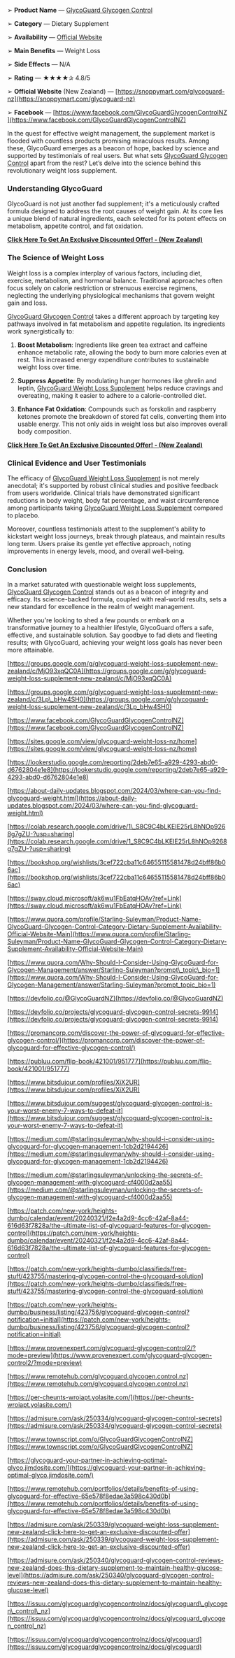 ➢ **Product Name** — [GlycoGuard Glycogen Control](https://groups.google.com/g/glycoguard-weight-loss-supplement-new-zealand/c/3Lp_bHw4SH0)

➢ **Category** — Dietary Supplement

➢ **Availability** — [Official Website](https://snoppymart.com/glycoguard-nz)

➢ **Main Benefits** — Weight Loss

➢ **Side Effects** — N/A

➢ **Rating** — ★★★★✰ 4.8/5

➢ **Official Website** (New Zealand) — [https://snoppymart.com/glycoguard-nz](https://snoppymart.com/glycoguard-nz)

➢ **Facebook** — [https://www.facebook.com/GlycoGuardGlycogenControlNZ](https://www.facebook.com/GlycoGuardGlycogenControlNZ)

In the quest for effective weight management, the supplement market is flooded with countless products promising miraculous results. Among these, GlycoGuard emerges as a beacon of hope, backed by science and supported by testimonials of real users. But what sets [GlycoGuard Glycogen Control](https://www.facebook.com/GlycoGuardGlycogenControlNZ) apart from the rest? Let’s delve into the science behind this revolutionary weight loss supplement.

### Understanding GlycoGuard

GlycoGuard is not just another fad supplement; it's a meticulously crafted formula designed to address the root causes of weight gain. At its core lies a unique blend of natural ingredients, each selected for its potent effects on metabolism, appetite control, and fat oxidation.

**[Click Here To Get An Exclusive Discounted Offer! - (New Zealand)](https://snoppymart.com/glycoguard-nz)**

### The Science of Weight Loss

Weight loss is a complex interplay of various factors, including diet, exercise, metabolism, and hormonal balance. Traditional approaches often focus solely on calorie restriction or strenuous exercise regimens, neglecting the underlying physiological mechanisms that govern weight gain and loss.

[GlycoGuard Glycogen Control](https://lookerstudio.google.com/reporting/2deb7e65-a929-4293-abd0-d6762804e1e8) takes a different approach by targeting key pathways involved in fat metabolism and appetite regulation. Its ingredients work synergistically to:

1.  **Boost Metabolism**: Ingredients like green tea extract and caffeine enhance metabolic rate, allowing the body to burn more calories even at rest. This increased energy expenditure contributes to sustainable weight loss over time.
    
2.  **Suppress Appetite**: By modulating hunger hormones like ghrelin and leptin, [GlycoGuard Weight Loss Supplement](https://sites.google.com/view/glycoguard-weight-loss-nz/home) helps reduce cravings and overeating, making it easier to adhere to a calorie-controlled diet.
    
3.  **Enhance Fat Oxidation**: Compounds such as forskolin and raspberry ketones promote the breakdown of stored fat cells, converting them into usable energy. This not only aids in weight loss but also improves overall body composition.
    

**[Click Here To Get An Exclusive Discounted Offer! - (New Zealand)](https://snoppymart.com/glycoguard-nz)**

### Clinical Evidence and User Testimonials

The efficacy of [GlycoGuard Weight Loss Supplement](https://about-daily-updates.blogspot.com/2024/03/where-can-you-find-glycoguard-weight.html) is not merely anecdotal; it's supported by robust clinical studies and positive feedback from users worldwide. Clinical trials have demonstrated significant reductions in body weight, body fat percentage, and waist circumference among participants taking [GlycoGuard Weight Loss Supplement](https://www.provenexpert.com/glycoguard-glycogen-control2/?mode=preview) compared to placebo.

Moreover, countless testimonials attest to the supplement's ability to kickstart weight loss journeys, break through plateaus, and maintain results long term. Users praise its gentle yet effective approach, noting improvements in energy levels, mood, and overall well-being.

### Conclusion

In a market saturated with questionable weight loss supplements, [GlycoGuard Glycogen Control](https://groups.google.com/g/glycoguard-weight-loss-supplement-new-zealand/c/MjO93xqQC0A) stands out as a beacon of integrity and efficacy. Its science-backed formula, coupled with real-world results, sets a new standard for excellence in the realm of weight management.

Whether you're looking to shed a few pounds or embark on a transformative journey to a healthier lifestyle, GlycoGuard offers a safe, effective, and sustainable solution. Say goodbye to fad diets and fleeting results; with GlycoGuard, achieving your weight loss goals has never been more attainable.

[https://groups.google.com/g/glycoguard-weight-loss-supplement-new-zealand/c/MjO93xqQC0A](https://groups.google.com/g/glycoguard-weight-loss-supplement-new-zealand/c/MjO93xqQC0A)

[https://groups.google.com/g/glycoguard-weight-loss-supplement-new-zealand/c/3Lp\_bHw4SH0](https://groups.google.com/g/glycoguard-weight-loss-supplement-new-zealand/c/3Lp_bHw4SH0)

[https://www.facebook.com/GlycoGuardGlycogenControlNZ](https://www.facebook.com/GlycoGuardGlycogenControlNZ)

[https://sites.google.com/view/glycoguard-weight-loss-nz/home](https://sites.google.com/view/glycoguard-weight-loss-nz/home)

[https://lookerstudio.google.com/reporting/2deb7e65-a929-4293-abd0-d6762804e1e8](https://lookerstudio.google.com/reporting/2deb7e65-a929-4293-abd0-d6762804e1e8)

[https://about-daily-updates.blogspot.com/2024/03/where-can-you-find-glycoguard-weight.html](https://about-daily-updates.blogspot.com/2024/03/where-can-you-find-glycoguard-weight.html)

[https://colab.research.google.com/drive/1\_S8C9C4bLKEIE25rL8hNOp9268g7gZU-?usp=sharing](https://colab.research.google.com/drive/1_S8C9C4bLKEIE25rL8hNOp9268g7gZU-?usp=sharing)

[https://bookshop.org/wishlists/3cef722cba11c64655115581478d24bff86b06ac](https://bookshop.org/wishlists/3cef722cba11c64655115581478d24bff86b06ac)

[https://sway.cloud.microsoft/ak6wu1FbEatqHOAv?ref=Link](https://sway.cloud.microsoft/ak6wu1FbEatqHOAv?ref=Link)

[https://www.quora.com/profile/Starling-Suleyman/Product-Name-GlycoGuard-Glycogen-Control-Category-Dietary-Supplement-Availability-Official-Website-Main](https://www.quora.com/profile/Starling-Suleyman/Product-Name-GlycoGuard-Glycogen-Control-Category-Dietary-Supplement-Availability-Official-Website-Main)

[https://www.quora.com/Why-Should-I-Consider-Using-GlycoGuard-for-Glycogen-Management/answer/Starling-Suleyman?prompt\_topic\_bio=1](https://www.quora.com/Why-Should-I-Consider-Using-GlycoGuard-for-Glycogen-Management/answer/Starling-Suleyman?prompt_topic_bio=1)

[https://devfolio.co/@GlycoGuardNZ](https://devfolio.co/@GlycoGuardNZ)

[https://devfolio.co/projects/glycoguard-glycogen-control-secrets-9914](https://devfolio.co/projects/glycoguard-glycogen-control-secrets-9914)

[https://promancorp.com/discover-the-power-of-glycoguard-for-effective-glycogen-control/](https://promancorp.com/discover-the-power-of-glycoguard-for-effective-glycogen-control/)

[https://publuu.com/flip-book/421001/951777](https://publuu.com/flip-book/421001/951777)

[https://www.bitsdujour.com/profiles/XiX2UR](https://www.bitsdujour.com/profiles/XiX2UR)

[https://www.bitsdujour.com/suggest/glycoguard-glycogen-control-is-your-worst-enemy-7-ways-to-defeat-it](https://www.bitsdujour.com/suggest/glycoguard-glycogen-control-is-your-worst-enemy-7-ways-to-defeat-it)

[https://medium.com/@starlingsuleyman/why-should-i-consider-using-glycoguard-for-glycogen-management-1cb2d2194426](https://medium.com/@starlingsuleyman/why-should-i-consider-using-glycoguard-for-glycogen-management-1cb2d2194426)

[https://medium.com/@starlingsuleyman/unlocking-the-secrets-of-glycogen-management-with-glycoguard-cf4000d2aa55](https://medium.com/@starlingsuleyman/unlocking-the-secrets-of-glycogen-management-with-glycoguard-cf4000d2aa55)

[https://patch.com/new-york/heights-dumbo/calendar/event/20240321/f2e4a2d9-4cc6-42af-8a44-616d63f7828a/the-ultimate-list-of-glycoguard-features-for-glycogen-control](https://patch.com/new-york/heights-dumbo/calendar/event/20240321/f2e4a2d9-4cc6-42af-8a44-616d63f7828a/the-ultimate-list-of-glycoguard-features-for-glycogen-control)

[https://patch.com/new-york/heights-dumbo/classifieds/free-stuff/423755/mastering-glycogen-control-the-glycoguard-solution](https://patch.com/new-york/heights-dumbo/classifieds/free-stuff/423755/mastering-glycogen-control-the-glycoguard-solution)

[https://patch.com/new-york/heights-dumbo/business/listing/423756/glycoguard-glycogen-control?notification=initial](https://patch.com/new-york/heights-dumbo/business/listing/423756/glycoguard-glycogen-control?notification=initial)

[https://www.provenexpert.com/glycoguard-glycogen-control2/?mode=preview](https://www.provenexpert.com/glycoguard-glycogen-control2/?mode=preview)

[https://www.remotehub.com/glycoguard.glycogen.control.nz](https://www.remotehub.com/glycoguard.glycogen.control.nz)

[https://per-cheunts-wroiapt.yolasite.com/](https://per-cheunts-wroiapt.yolasite.com/)

[https://admisure.com/ask/250334/glycoguard-glycogen-control-secrets](https://admisure.com/ask/250334/glycoguard-glycogen-control-secrets)

[https://www.townscript.com/o/GlycoGuardGlycogenControlNZ](https://www.townscript.com/o/GlycoGuardGlycogenControlNZ)

[https://glycoguard-your-partner-in-achieving-optimal-glyco.jimdosite.com/](https://glycoguard-your-partner-in-achieving-optimal-glyco.jimdosite.com/)

[https://www.remotehub.com/portfolios/details/benefits-of-using-glycoguard-for-effective-65e578f8edae3a598c430d0b](https://www.remotehub.com/portfolios/details/benefits-of-using-glycoguard-for-effective-65e578f8edae3a598c430d0b)

[https://admisure.com/ask/250339/glycoguard-weight-loss-supplement-new-zealand-click-here-to-get-an-exclusive-discounted-offer](https://admisure.com/ask/250339/glycoguard-weight-loss-supplement-new-zealand-click-here-to-get-an-exclusive-discounted-offer)

[https://admisure.com/ask/250340/glycoguard-glycogen-control-reviews-new-zealand-does-this-dietary-supplement-to-maintain-healthy-glucose-level](https://admisure.com/ask/250340/glycoguard-glycogen-control-reviews-new-zealand-does-this-dietary-supplement-to-maintain-healthy-glucose-level)

[https://issuu.com/glycoguardglycogencontrolnz/docs/glycoguard\_glycogen\_control\_nz](https://issuu.com/glycoguardglycogencontrolnz/docs/glycoguard_glycogen_control_nz)

[https://issuu.com/glycoguardglycogencontrolnz/docs/glycoguard](https://issuu.com/glycoguardglycogencontrolnz/docs/glycoguard)
